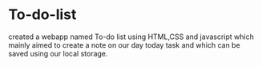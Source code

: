 # To-do-list
created a webapp named To-do list using HTML,CSS and javascript which mainly aimed to create a note on our day today task and which can be saved using our local storage.
